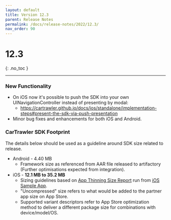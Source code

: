 ```yaml
---
layout: default
title: Version 12.3
parent: Release Notes
permalink: /docs/release-notes/2022/12.3/
nav_order: 90
---
```


# 12.3

{: .no_toc }

---

### New Functionality

* On iOS now it's possible to push the SDK into your own UINavigationController instead of presenting by modal:
    * <a href="https://cartrawler.github.io/docs/ios/standalone/implementation-steps#present-the-sdk-via-push-presentation" target="_blank">https://cartrawler.github.io/docs/ios/standalone/implementation-steps#present-the-sdk-via-push-presentation</a>
* Minor bug fixes and enhancements for both iOS and Android.

### CarTrawler SDK Footprint
The details below should be used as a guideline around SDK size related to release.
* Android - 4.40 MB
  * Framework size as referenced from AAR file released to artifactory (Further optimisations expected from integration).
* iOS - **12.1 MB to 35.2 MB**
    * Sizing guidelines based on <a href="https://github.com/cartrawler/cartrawler.github.io/blob/master/ios-report.txt" target="_blank">App Thinning Size Report</a> run from <a href="https://github.com/cartrawler/cartrawler-ios-integration" target="_blank">iOS Sample App</a>.
    * "Uncompressed" size refers to what would be added to the partner app size on App Store.
    * Supported variant descriptors refer to App Store optimization method to deliver a different package size for combinations with device/model/OS.

